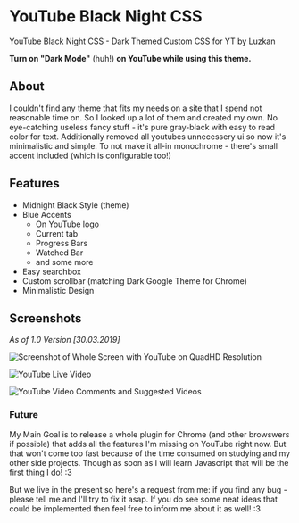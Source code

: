 # YouTube Black Night CSS
YouTube Black Night CSS - Dark Themed Custom CSS for YT by Luzkan

**Turn on "Dark Mode"** (huh!) **on YouTube while using this theme.**

## About
I couldn't find any theme that fits my needs on a site that I spend not reasonable time on. 
So I looked up a lot of them and created my own. 
No eye-catching useless fancy stuff - it's pure gray-black with easy to read color for text.
Additionally removed all youtubes unnecessery ui so now it's minimalistic and simple.
To not make it all-in monochrome - there's small accent included (which is configurable too!)

## Features
 * Midnight Black Style (theme)
 * Blue Accents
    * On YouTube logo
    * Current tab
    * Progress Bars
    * Watched Bar
    * and some more
 * Easy searchbox
 * Custom scrollbar (matching Dark Google Theme for Chrome)
 * Minimalistic Design

## Screenshots
*As of 1.0 Version [30.03.2019]*

![Screenshot of Whole Screen with YouTube on QuadHD Resolution](https://i.imgur.com/45lRD1x.png)

![YouTube Live Video](https://i.imgur.com/PKeCEPT.png)

![YouTube Video Comments and Suggested Videos](https://i.imgur.com/ji8vhyZ.png)



### Future
My Main Goal is to release a whole plugin for Chrome (and other browswers if possible) that adds all the features I'm missing on YouTube right now. But that won't come too fast because of the time consumed on studying and my other side projects. Though as soon as I will learn Javascript that will be the first thing I do! :3

But we live in the present so  here's a request from me: if you find any bug - please tell me and I'll try to fix it asap.
If you do see some neat ideas that could be implemented then feel free to inform me about it as well! :3

